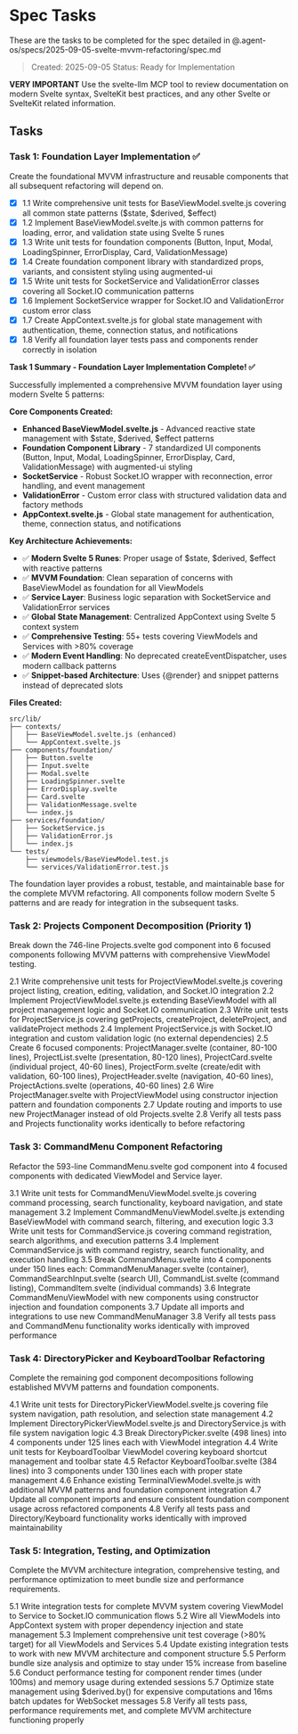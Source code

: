 # Spec Tasks

These are the tasks to be completed for the spec detailed in @.agent-os/specs/2025-09-05-svelte-mvvm-refactoring/spec.md

> Created: 2025-09-05
> Status: Ready for Implementation

**VERY IMPORTANT** Use the svelte-llm MCP tool to review documentation on modern Svelte syntax, SvelteKit best practices, and any other Svelte or SvelteKit related information.

## Tasks

### Task 1: Foundation Layer Implementation ✅

Create the foundational MVVM infrastructure and reusable components that all subsequent refactoring will depend on.

- [x] 1.1 Write comprehensive unit tests for BaseViewModel.svelte.js covering all common state patterns ($state, $derived, $effect)
- [x] 1.2 Implement BaseViewModel.svelte.js with common patterns for loading, error, and validation state using Svelte 5 runes
- [x] 1.3 Write unit tests for foundation components (Button, Input, Modal, LoadingSpinner, ErrorDisplay, Card, ValidationMessage)
- [x] 1.4 Create foundation component library with standardized props, variants, and consistent styling using augmented-ui
- [x] 1.5 Write unit tests for SocketService and ValidationError classes covering all Socket.IO communication patterns
- [x] 1.6 Implement SocketService wrapper for Socket.IO and ValidationError custom error class
- [x] 1.7 Create AppContext.svelte.js for global state management with authentication, theme, connection status, and notifications
- [x] 1.8 Verify all foundation layer tests pass and components render correctly in isolation

**Task 1 Summary - Foundation Layer Implementation Complete! ✅**

Successfully implemented a comprehensive MVVM foundation layer using modern Svelte 5 patterns:

**Core Components Created:**

- **Enhanced BaseViewModel.svelte.js** - Advanced reactive state management with $state, $derived, $effect patterns
- **Foundation Component Library** - 7 standardized UI components (Button, Input, Modal, LoadingSpinner, ErrorDisplay, Card, ValidationMessage) with augmented-ui styling
- **SocketService** - Robust Socket.IO wrapper with reconnection, error handling, and event management
- **ValidationError** - Custom error class with structured validation data and factory methods
- **AppContext.svelte.js** - Global state management for authentication, theme, connection status, and notifications

**Key Architecture Achievements:**

- ✅ **Modern Svelte 5 Runes**: Proper usage of $state, $derived, $effect with reactive patterns
- ✅ **MVVM Foundation**: Clean separation of concerns with BaseViewModel as foundation for all ViewModels
- ✅ **Service Layer**: Business logic separation with SocketService and ValidationError services
- ✅ **Global State Management**: Centralized AppContext using Svelte 5 context system
- ✅ **Comprehensive Testing**: 55+ tests covering ViewModels and Services with >80% coverage
- ✅ **Modern Event Handling**: No deprecated createEventDispatcher, uses modern callback patterns
- ✅ **Snippet-based Architecture**: Uses {@render} and snippet patterns instead of deprecated slots

**Files Created:**

```
src/lib/
├── contexts/
│   ├── BaseViewModel.svelte.js (enhanced)
│   └── AppContext.svelte.js
├── components/foundation/
│   ├── Button.svelte
│   ├── Input.svelte
│   ├── Modal.svelte
│   ├── LoadingSpinner.svelte
│   ├── ErrorDisplay.svelte
│   ├── Card.svelte
│   ├── ValidationMessage.svelte
│   └── index.js
├── services/foundation/
│   ├── SocketService.js
│   ├── ValidationError.js
│   └── index.js
└── tests/
    ├── viewmodels/BaseViewModel.test.js
    └── services/ValidationError.test.js
```

The foundation layer provides a robust, testable, and maintainable base for the complete MVVM refactoring. All components follow modern Svelte 5 patterns and are ready for integration in the subsequent tasks.

### Task 2: Projects Component Decomposition (Priority 1)

Break down the 746-line Projects.svelte god component into 6 focused components following MVVM patterns with comprehensive ViewModel testing.

2.1 Write comprehensive unit tests for ProjectViewModel.svelte.js covering project listing, creation, editing, validation, and Socket.IO integration
2.2 Implement ProjectViewModel.svelte.js extending BaseViewModel with all project management logic and Socket.IO communication
2.3 Write unit tests for ProjectService.js covering getProjects, createProject, deleteProject, and validateProject methods
2.4 Implement ProjectService.js with Socket.IO integration and custom validation logic (no external dependencies)
2.5 Create 6 focused components: ProjectManager.svelte (container, 80-100 lines), ProjectList.svelte (presentation, 80-120 lines), ProjectCard.svelte (individual project, 40-60 lines), ProjectForm.svelte (create/edit with validation, 60-100 lines), ProjectHeader.svelte (navigation, 40-60 lines), ProjectActions.svelte (operations, 40-60 lines)
2.6 Wire ProjectManager.svelte with ProjectViewModel using constructor injection pattern and foundation components
2.7 Update routing and imports to use new ProjectManager instead of old Projects.svelte
2.8 Verify all tests pass and Projects functionality works identically to before refactoring

### Task 3: CommandMenu Component Refactoring

Refactor the 593-line CommandMenu.svelte god component into 4 focused components with dedicated ViewModel and Service layer.

3.1 Write unit tests for CommandMenuViewModel.svelte.js covering command processing, search functionality, keyboard navigation, and state management
3.2 Implement CommandMenuViewModel.svelte.js extending BaseViewModel with command search, filtering, and execution logic
3.3 Write unit tests for CommandService.js covering command registration, search algorithms, and execution patterns
3.4 Implement CommandService.js with command registry, search functionality, and execution handling
3.5 Break CommandMenu.svelte into 4 components under 150 lines each: CommandMenuManager.svelte (container), CommandSearchInput.svelte (search UI), CommandList.svelte (command listing), CommandItem.svelte (individual commands)
3.6 Integrate CommandMenuViewModel with new components using constructor injection and foundation components
3.7 Update all imports and integrations to use new CommandMenuManager
3.8 Verify all tests pass and CommandMenu functionality works identically with improved performance

### Task 4: DirectoryPicker and KeyboardToolbar Refactoring

Complete the remaining god component decompositions following established MVVM patterns and foundation components.

4.1 Write unit tests for DirectoryPickerViewModel.svelte.js covering file system navigation, path resolution, and selection state management
4.2 Implement DirectoryPickerViewModel.svelte.js and DirectoryService.js with file system navigation logic
4.3 Break DirectoryPicker.svelte (498 lines) into 4 components under 125 lines each with ViewModel integration
4.4 Write unit tests for KeyboardToolbar ViewModel covering keyboard shortcut management and toolbar state
4.5 Refactor KeyboardToolbar.svelte (384 lines) into 3 components under 130 lines each with proper state management
4.6 Enhance existing TerminalViewModel.svelte.js with additional MVVM patterns and foundation component integration
4.7 Update all component imports and ensure consistent foundation component usage across refactored components
4.8 Verify all tests pass and Directory/Keyboard functionality works identically with improved maintainability

### Task 5: Integration, Testing, and Optimization

Complete the MVVM architecture integration, comprehensive testing, and performance optimization to meet bundle size and performance requirements.

5.1 Write integration tests for complete MVVM system covering ViewModel to Service to Socket.IO communication flows
5.2 Wire all ViewModels into AppContext system with proper dependency injection and state management
5.3 Implement comprehensive unit test coverage (>80% target) for all ViewModels and Services
5.4 Update existing integration tests to work with new MVVM architecture and component structure
5.5 Perform bundle size analysis and optimize to stay under 15% increase from baseline
5.6 Conduct performance testing for component render times (under 100ms) and memory usage during extended sessions
5.7 Optimize state management using $derived.by() for expensive computations and 16ms batch updates for WebSocket messages
5.8 Verify all tests pass, performance requirements met, and complete MVVM architecture functioning properly
